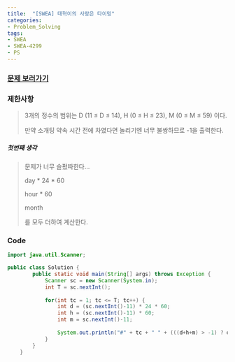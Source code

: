 ```yaml
---
title:  "[SWEA] 태혁이의 사랑은 타이밍"
categories:
- Problem_Solving
tags:
- SWEA
- SWEA-4299
- PS
---
```




### [문제 보러가기]( https://swexpertacademy.com/main/code/problem/problemDetail.do?contestProbId=AWLv6mx6htoDFAVV&categoryId=AWLv6mx6htoDFAVV&categoryType=CODE )



### 제한사항

> 3개의 정수의 범위는 D (11 ≤ D ≤ 14), H (0 ≤ H ≤ 23), M (0 ≤ M ≤ 59)  이다.
>
> 만약 소개팅 약속 시간 전에 차였다면 놀리기엔 너무 불쌍하므로 -1을 출력한다. 

##### 첫번째 생각

> 문제가 너무 슬펐따한다... 
>
> day * 24 * 60
>
> hour * 60
>
> month 
>
> 를 모두 더하여 계산한다.



### Code

```java
import java.util.Scanner;

public class Solution {
	    public static void main(String[] args) throws Exception {
	        Scanner sc = new Scanner(System.in);
	        int T = sc.nextInt();
	         
	        for(int tc = 1; tc <= T; tc++) {
	            int d = (sc.nextInt()-11) * 24 * 60;
	            int h = (sc.nextInt()-11) * 60;
	            int m = sc.nextInt()-11;
	             
	            System.out.println("#" + tc + " " + (((d+h+m) > -1) ? d+h+m : -1));
	        }
	    }
	}

```

